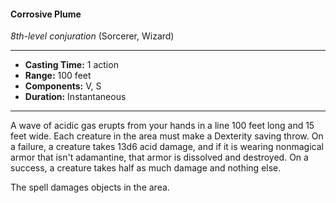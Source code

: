 #### Corrosive Plume
*8th-level conjuration* (Sorcerer, Wizard)
___
- **Casting Time:** 1 action 
- **Range:** 100 feet 
- **Components:** V, S 
- **Duration:** Instantaneous 
---
A wave of acidic gas erupts from your hands in a line 100 feet long and 15 feet wide. Each creature in the area must make a Dexterity saving throw. On a failure, a creature takes 13d6 acid damage, and if it is wearing nonmagical armor that isn't adamantine, that armor is dissolved and destroyed. On a success, a creature takes half as much damage and nothing else. 

The spell damages objects in the area. 
